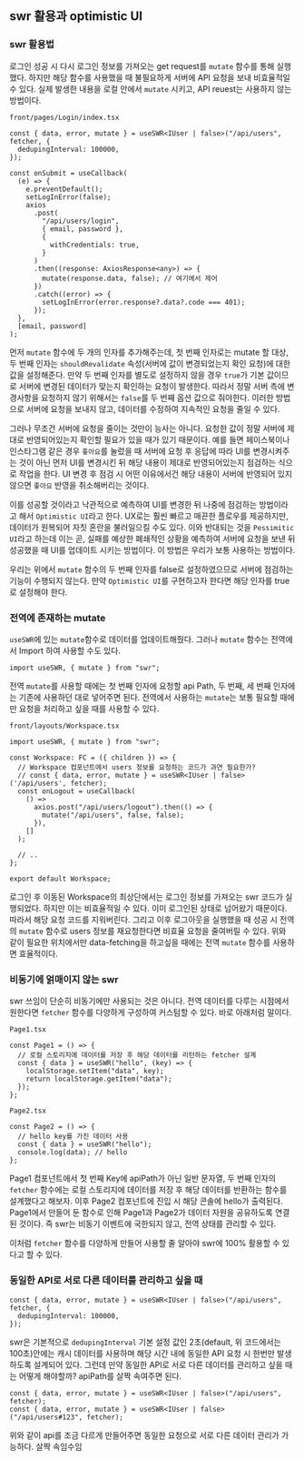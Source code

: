 ﻿## swr 활용과 optimistic UI

### swr 활용법

로그인 성공 시 다시 로그인 정보를 가져오는 get request를 `mutate` 함수를 통해 실행했다. 하지만 해당 함수를 사용했을 때 불필요하게 서버에 API 요청을 보내 비효율적일 수 있다. 실제 발생한 내용을 로컬 안에서 `mutate` 시키고, API reuest는 사용하지 않는 방법이다.

`front/pages/Login/index.tsx`

```tsx
const { data, error, mutate } = useSWR<IUser | false>("/api/users", fetcher, {
  dedupingInterval: 100000,
});

const onSubmit = useCallback(
  (e) => {
    e.preventDefault();
    setLogInError(false);
    axios
      .post(
        "/api/users/login",
        { email, password },
        {
          withCredentials: true,
        }
      )
      .then((response: AxiosResponse<any>) => {
        mutate(response.data, false); // 여기에서 제어
      })
      .catch((error) => {
        setLogInError(error.response?.data?.code === 401);
      });
  },
  [email, password]
);
```

먼저 `mutate` 함수에 두 개의 인자를 추가해주는데, 첫 번째 인자로는 mutate 할 대상, 두 번째 인자는 `shouldRevalidate` 속성(서버에 값이 변경되었는지 확인 요청)에 대한 값을 설정해준다. 만약 두 번째 인자를 별도로 설정하지 않을 경우 `true`가 기본 값이므로 서버에 변경된 데이터가 맞는지 확인하는 요청이 발생한다. 따라서 정말 서버 측에 변경사항을 요청하지 않기 위해서는 `false`를 두 번째 옵션 값으로 줘야한다. 이러한 방법으로 서버에 요청을 보내지 않고, 데이터를 수정하여 지속적인 요청을 줄일 수 있다.

그러나 무조건 서버에 요청을 줄이는 것만이 능사는 아니다. 요청한 값이 정말 서버에 제대로 반영되어있는지 확인할 필요가 있을 때가 있기 때문이다. 예를 들면 페이스북이나 인스타그램 같은 경우 `좋아요`를 눌렀을 때 서버에 요청 후 응답에 따라 UI를 변경시켜주는 것이 아닌 먼저 UI를 변경시킨 뒤 해당 내용이 제대로 반영되어있는지 점검하는 식으로 작업을 한다. UI 변경 후 점검 시 어떤 이유에서건 해당 내용이 서버에 반영되어 있지 않으면 `좋아요` 반영을 취소해버리는 것이다.

이를 성공할 것이라고 낙관적으로 예측하여 UI를 변경한 뒤 나중에 점검하는 방법이라고 해서 `Optimistic UI`라고 한다. UX로는 훨씬 빠르고 매끈한 플로우를 제공하지만, 데이터가 원복되어 자칫 혼란을 불러일으킬 수도 있다. 이와 반대되는 것을 `Pessimitic UI`라고 하는데 이는 곧, 실패를 예상한 폐쇄적인 상황을 예측하여 서버에 요청을 보낸 뒤 성공했을 때 UI를 업데이트 시키는 방법이다. 이 방법은 우리가 보통 사용하는 방법이다.

우리는 위에서 `mutate` 함수의 두 번째 인자를 false로 설정하였으므로 서버에 점검하는 기능이 수행되지 않는다. 만약 `Optimistic UI`를 구현하고자 한다면 해당 인자를 true로 설정해야 한다.

### 전역에 존재하는 mutate

`useSWR`에 있는 `mutate`함수로 데이터를 업데이트해줬다. 그러나 `mutate` 함수는 전역에서 Import 하여 사용할 수도 있다.

```tsx
import useSWR, { mutate } from "swr";
```

전역 `mutate`를 사용할 때에는 첫 번째 인자에 요청할 api Path, 두 번째, 세 번째 인자에는 기존에 사용하던 대로 넣어주면 된다. 전역에서 사용하는 `mutate`는 보통 필요할 때에만 요청을 처리하고 싶을 때를 사용할 수 있다.

`front/layouts/Workspace.tsx`

```tsx
import useSWR, { mutate } from "swr";

const Workspace: FC = ({ children }) => {
  // Workspace 컴포넌트에서 users 정보를 요청하는 코드가 과연 필요한가?
  // const { data, error, mutate } = useSWR<IUser | false>('/api/users', fetcher);
  const onLogout = useCallback(
    () =>
      axios.post("/api/users/logout").then(() => {
        mutate("/api/users", false, false);
      }),
    []
  );

  // ..
};

export default Workspace;
```

로그인 후 이동된 Workspace의 최상단에서는 로그인 정보를 가져오는 swr 코드가 실행되었다. 하지만 이는 비효율적일 수 있다. 이미 로그인된 상태로 넘어왔기 때문이다. 따라서 해당 요청 코드를 지워버린다. 그리고 이후 로그아웃을 실행했을 때 성공 시 전역의 `mutate` 함수로 users 정보를 재요청한다면 비효율 요청을 줄여버릴 수 있다. 위와 같이 필요한 위치에서만 data-fetching을 하고싶을 때에는 전역 `mutate` 함수를 사용하면 효율적이다.

### 비동기에 얽매이지 않는 swr

swr 쓰임이 단순히 비동기에만 사용되는 것은 아니다. 전역 데이터를 다루는 시점에서 원한다면 `fetcher` 함수를 다양하게 구성하여 커스텀할 수 있다. 바로 아래처럼 말이다.

`Page1.tsx`

```tsx
const Page1 = () => {
  // 로컬 스토리지에 데이터를 저장 후 해당 데이터를 리턴하는 fetcher 설계
  const { data } = useSWR("hello", (key) => {
    localStorage.setItem("data", key);
    return localStorage.getItem("data");
  });
};
```

`Page2.tsx`

```tsx
const Page2 = () => {
  // hello key를 가진 데이터 사용
  const { data } = useSWR("hello");
  console.log(data); // hello
};
```

Page1 컴포넌트에서 첫 번째 Key에 apiPath가 아닌 일반 문자열, 두 번째 인자의 `fetcher` 함수에는 로컬 스토리지에 데이터를 저장 후 해당 데이터를 반환하는 함수를 설계했다고 해보자. 이후 Page2 컴포넌트에 진입 시 해당 콘솔에 hello가 출력된다. Page1에서 만들어 둔 함수로 인해 Page1과 Page2가 데이터 자원을 공유하도록 연결된 것이다. 즉 swr는 비동기 이벤트에 국한되지 않고, 전역 상태를 관리할 수 있다.

이처럼 `fetcher` 함수를 다양하게 만들어 사용할 줄 알아야 swr에 100% 활용할 수 있다고 할 수 있다.

### 동일한 API로 서로 다른 데이터를 관리하고 싶을 때

```tsx
const { data, error, mutate } = useSWR<IUser | false>("/api/users", fetcher, {
  dedupingInterval: 100000,
});
```

swr은 기본적으로 `dedupingInterval` 기본 설정 값인 2초(default, 위 코드에서는 100초)안에는 캐시 데이터를 사용하며 해당 시간 내에 동일한 API 요청 시 한번만 발생하도록 설계되어 있다. 그런데 만약 동일한 API로 서로 다른 데이터를 관리하고 싶을 때는 어떻게 해야할까? apiPath를 살짝 속여주면 된다.

```tsx
const { data, error, mutate } = useSWR<IUser | false>("/api/users", fetcher);
const { data, error, mutate } = useSWR<IUser | false>("/api/users#123", fetcher);
```

위와 같이 api를 조금 다르게 만들어주면 동일한 요청으로 서로 다른 데이터 관리가 가능하다. 살짝 속임수임
